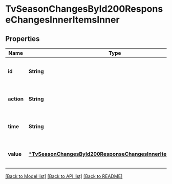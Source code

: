 # TvSeasonChangesById200ResponseChangesInnerItemsInner


## Properties
Name | Type | Description | Notes
------------ | ------------- | ------------- | -------------
**id** | **String** |  | [optional] [default to nothing]
**action** | **String** |  | [optional] [default to nothing]
**time** | **String** |  | [optional] [default to nothing]
**value** | [***TvSeasonChangesById200ResponseChangesInnerItemsInnerValue**](TvSeasonChangesById200ResponseChangesInnerItemsInnerValue.md) |  | [optional] [default to nothing]


[[Back to Model list]](../README.md#models) [[Back to API list]](../README.md#api-endpoints) [[Back to README]](../README.md)


